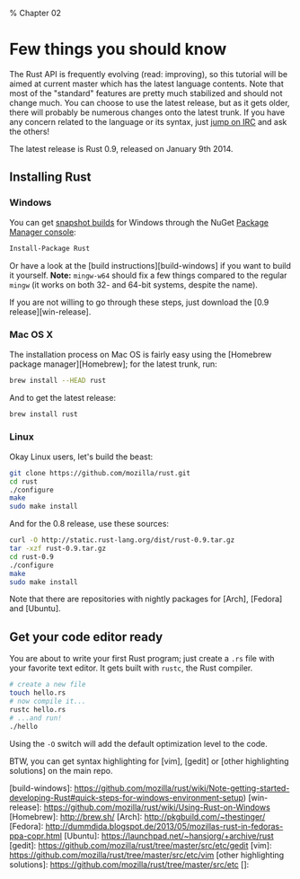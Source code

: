 % Chapter 02

Few things you should know
==========================

The Rust API is frequently evolving (read: improving), so this tutorial will be aimed at current master which has the latest language contents.
Note that most of the "standard" features are pretty much stabilized and should not change much. You can choose to use the latest release, but as it gets older, there will probably be numerous changes onto the latest trunk. If you have any concern related to the language or its syntax, just [jump on IRC][IRC] and ask the others!

The latest release is Rust 0.9, released on January 9th 2014.

Installing Rust
---------------

### Windows

You can get [snapshot builds][snapshots-windows] for Windows through the NuGet [Package Manager console]:

~~~~bash
Install-Package Rust
~~~~

Or have a look at the [build instructions][build-windows] if you want to build it yourself.
**Note:** `mingw-w64` should fix a few things compared to the regular `mingw` (it works on both 32- and 64-bit systems, despite the name).

If you are not willing to go through these steps, just download the [0.9 release][win-release].

### Mac OS X

The installation process on Mac OS is fairly easy using the [Homebrew package manager][Homebrew]; for the latest trunk, run:

~~~~bash
brew install --HEAD rust
~~~~

And to get the latest release:

~~~~bash
brew install rust
~~~~

### Linux

Okay Linux users, let's build the beast:

~~~~bash
git clone https://github.com/mozilla/rust.git
cd rust
./configure
make
sudo make install
~~~~

And for the 0.8 release, use these sources:

~~~~bash
curl -O http://static.rust-lang.org/dist/rust-0.9.tar.gz
tar -xzf rust-0.9.tar.gz
cd rust-0.9
./configure
make
sudo make install
~~~~

Note that there are repositories with nightly packages for [Arch], [Fedora] and [Ubuntu].

Get your code editor ready
--------------------------

You are about to write your first Rust program; just create a `.rs` file with your favorite text editor. It gets built with `rustc`, the Rust compiler.

~~~~bash
# create a new file
touch hello.rs
# now compile it...
rustc hello.rs
# ...and run!
./hello
~~~~

Using the `-O` switch will add the default optimization level to the code.

BTW, you can get syntax highlighting for [vim], [gedit] or [other highlighting solutions] on the main repo.

[IRC]: http://client01.chat.mibbit.com/?server=irc.mozilla.org&channel=%23rust
[snapshots-windows]: https://www.nuget.org/packages/Rust/
[Package Manager console]: http://docs.nuget.org/docs/start-here/installing-nuget#Command-Line_Utility
[build-windows]: https://github.com/mozilla/rust/wiki/Note-getting-started-developing-Rust#quick-steps-for-windows-environment-setup)
[win-release]: https://github.com/mozilla/rust/wiki/Using-Rust-on-Windows
[Homebrew]: http://brew.sh/
[Arch]: http://pkgbuild.com/~thestinger/
[Fedora]: http://dummdida.blogspot.de/2013/05/mozillas-rust-in-fedoras-ppa-copr.html
[Ubuntu]: https://launchpad.net/~hansjorg/+archive/rust
[gedit]: https://github.com/mozilla/rust/tree/master/src/etc/gedit
[vim]: https://github.com/mozilla/rust/tree/master/src/etc/vim
[other highlighting solutions]: https://github.com/mozilla/rust/tree/master/src/etc
[]:
